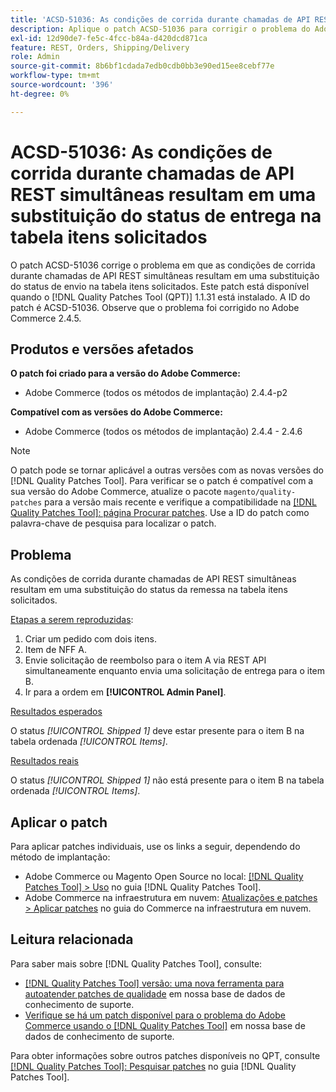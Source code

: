 ```yaml
---
title: 'ACSD-51036: As condições de corrida durante chamadas de API REST simultâneas resultam em uma substituição do status do envio'
description: Aplique o patch ACSD-51036 para corrigir o problema do Adobe Commerce em que há condições de corrida durante chamadas de API REST simultâneas, resultando em uma substituição do status de envio na tabela itens solicitados.
exl-id: 12d90de7-fe5c-4fcc-b84a-d420dcd871ca
feature: REST, Orders, Shipping/Delivery
role: Admin
source-git-commit: 8b6bf1cdada7edb0cdb0bb3e90ed15ee8cebf77e
workflow-type: tm+mt
source-wordcount: '396'
ht-degree: 0%

---
```


# ACSD-51036: As condições de corrida durante chamadas de API REST simultâneas resultam em uma substituição do status de entrega na tabela itens solicitados

O patch ACSD-51036 corrige o problema em que as condições de corrida durante chamadas de API REST simultâneas resultam em uma substituição do status de envio na tabela itens solicitados. Este patch está disponível quando o [!DNL Quality Patches Tool (QPT)] 1.1.31 está instalado. A ID do patch é ACSD-51036. Observe que o problema foi corrigido no Adobe Commerce 2.4.5.

## Produtos e versões afetados

**O patch foi criado para a versão do Adobe Commerce:**

* Adobe Commerce (todos os métodos de implantação) 2.4.4-p2

**Compatível com as versões do Adobe Commerce:**

* Adobe Commerce (todos os métodos de implantação) 2.4.4 - 2.4.6

>[!NOTE]
>
>O patch pode se tornar aplicável a outras versões com as novas versões do [!DNL Quality Patches Tool]. Para verificar se o patch é compatível com a sua versão do Adobe Commerce, atualize o pacote `magento/quality-patches` para a versão mais recente e verifique a compatibilidade na [[!DNL Quality Patches Tool]: página Procurar patches](https://experienceleague.adobe.com/tools/commerce-quality-patches/index.html). Use a ID do patch como palavra-chave de pesquisa para localizar o patch.

## Problema

As condições de corrida durante chamadas de API REST simultâneas resultam em uma substituição do status da remessa na tabela itens solicitados.

<u>Etapas a serem reproduzidas</u>:

1. Criar um pedido com dois itens.
1. Item de NFF A.
1. Envie solicitação de reembolso para o item A via REST API simultaneamente enquanto envia uma solicitação de entrega para o item B.
1. Ir para a ordem em **[!UICONTROL Admin Panel]**.

<u>Resultados esperados</u>

O status *[!UICONTROL Shipped 1]* deve estar presente para o item B na tabela ordenada *[!UICONTROL Items]*.

<u>Resultados reais</u>

O status *[!UICONTROL Shipped 1]* não está presente para o item B na tabela ordenada *[!UICONTROL Items]*.

## Aplicar o patch

Para aplicar patches individuais, use os links a seguir, dependendo do método de implantação:

* Adobe Commerce ou Magento Open Source no local: [[!DNL Quality Patches Tool] > Uso](https://experienceleague.adobe.com/docs/commerce-operations/tools/quality-patches-tool/usage.html) no guia [!DNL Quality Patches Tool].
* Adobe Commerce na infraestrutura em nuvem: [Atualizações e patches > Aplicar patches](https://experienceleague.adobe.com/docs/commerce-cloud-service/user-guide/develop/upgrade/apply-patches.html) no guia do Commerce na infraestrutura em nuvem.

## Leitura relacionada

Para saber mais sobre [!DNL Quality Patches Tool], consulte:

* [[!DNL Quality Patches Tool] versão: uma nova ferramenta para autoatender patches de qualidade](/help/announcements/adobe-commerce-announcements/magento-quality-patches-released-new-tool-to-self-serve-quality-patches.md) em nossa base de dados de conhecimento de suporte.
* [Verifique se há um patch disponível para o problema do Adobe Commerce usando o [!DNL Quality Patches Tool]](/help/support-tools/patches-available-in-qpt-tool/check-patch-for-magento-issue-with-magento-quality-patches.md) em nossa base de dados de conhecimento de suporte.

Para obter informações sobre outros patches disponíveis no QPT, consulte [[!DNL Quality Patches Tool]: Pesquisar patches](https://experienceleague.adobe.com/tools/commerce-quality-patches/index.html) no guia [!DNL Quality Patches Tool].
